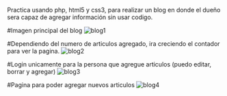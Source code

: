 Practica usando php, html5 y css3, para realizar un blog en donde el dueño sera capaz de agregar información sin usar codigo.

#Imagen principal del blog
![blog1](https://user-images.githubusercontent.com/24319498/33499586-1805fdf2-d69b-11e7-9c36-a623417891af.png)

#Dependiendo del numero de articulos agregado, ira creciendo el contador para ver la pagina.
![blog2](https://user-images.githubusercontent.com/24319498/33499592-1cc9866a-d69b-11e7-99bc-8c630d25c596.png)

#Login unicamente para la persona que agregue articulos (puedo editar, borrar y agregar)
![blog3](https://user-images.githubusercontent.com/24319498/33499606-281e62a6-d69b-11e7-9bc6-40cc5b1e1b37.png)

#Pagina para poder agregar nuevos articulos
![blog4](https://user-images.githubusercontent.com/24319498/33499610-2c8f1434-d69b-11e7-9d2f-a756cf29d50d.png)

